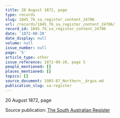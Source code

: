 ```yaml
---
title: 20 August 1872, page
type: records
slug: 1845_76_sa_register_content_24706
url: /records/1845_76_sa_register_content_24706/
record_id: 1845_76_sa_register_content_24706
date: '1872-08-20'
date_display: null
volume: null
issue_number: null
page: '5'
article_type: other
issue_reference: 1872-08-20, page 5
people_mentioned: []
places_mentioned: []
topics: []
source_document: 1985-87_Northern__Argus.md
publication_slug: sa-register
---
```


20 August 1872, page

Source publication: [The South Australian Register](/publications/sa-register/)
